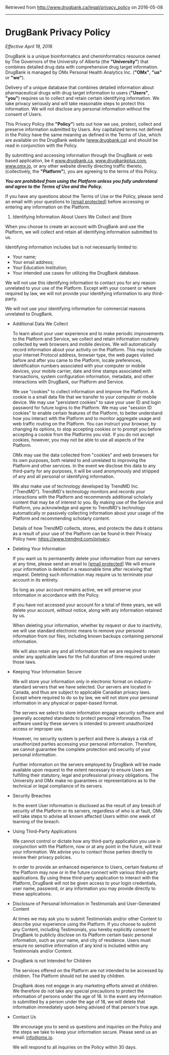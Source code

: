 Retrieved from http://www.drugbank.ca/legal/privacy_policy on 2016-05-08

***

# DrugBank Privacy Policy

_Effective April 19, 2016_

DrugBank is a unique bioinformatics and cheminformatics resource owned by The Governors of the University of Alberta (the **"University"**) that combines detailed drug data with comprehensive drug target information. DrugBank is managed by OMx Personal Health Analytics Inc. (**"OMx"**, **"us"** or **"we"**).

Delivery of a unique database that combines detailed information about pharmaceutical drugs with drug target information to users (**"Users"**, **"you"**) requires us to collect and retain certain identifying information. We take privacy seriously and will take reasonable steps to protect this information. We will not disclose any personal information without the consent of Users.

This Privacy Policy (the **"Policy"**) sets out how we use, protect, collect and preserve information submitted by Users. Any capitalized terms not defined in the Policy have the same meaning as defined in the Terms of Use, which are available on the DrugBank website (www.drugbank.ca) and should be read in conjunction with the Policy.

By submitting and accessing information through the DrugBank or web based application, be it www.drugbank.ca, www.drugbankplus.com, www.omx.io, or any other website directly directing traffic thereto, (collectively, the **"Platform"**), you are agreeing to the terms of this Policy.

**_You are prohibited from using the Platform unless you fully understand and agree to the Terms of Use and the Policy._**

If you have any questions about the Terms of Use or the Policy, please send an email with your questions to [[email protected]][1] before accessing or entering any information on the Platform.

1. Identifying Information About Users We Collect and Store

  When you choose to create an account with DrugBank and use the Platform, we will collect and retain all identifying information submitted to us.

  Identifying information includes but is not necessarily limited to:

  * Your name;
  * Your email address;
  * Your Education Institution;
  * Your intended use cases for utilizing the DrugBank database.

  We will not use this identifying information to contact you for any reason unrelated to your use of the Platform. Except with your consent or where required by law, we will not provide your identifying information to any third-party.

  We will not use your identifying information for commercial reasons unrelated to DrugBank.

* Additional Data We Collect

  To learn about your user experience and to make periodic improvements to the Platform and Service, we collect and retain information routinely collected by web browsers and mobile devices. We will automatically record information about your activity on the Platform. This may include your Internet Protocol address, browser type, the web pages visited before and after you came to the Platform, locale preferences, identification numbers associated with your computer or mobile devices, your mobile carrier, date and time stamps associated with transactions, system configuration information, metadata, and other interactions with DrugBank, our Platform and Service.

  We use "cookies" to collect information and improve the Platform. A cookie is a small data file that we transfer to your computer or mobile device. We may use "persistent cookies" to save your user ID and login password for future logins to the Platform. We may use "session ID cookies" to enable certain features of the Platform, to better understand how you interact with the Platform and to monitor aggregate usage and web traffic routing on the Platform. You can instruct your browser, by changing its options, to stop accepting cookies or to prompt you before accepting a cookie from the Platforms you visit. If you do not accept cookies, however, you may not be able to use all aspects of the Platform.

  OMx may use the data collected from "cookies" and web browsers for its own purposes, both related to and unrelated to improving the Platform and other services. In the event we disclose this data to any third-party for any purposes, it will be used anonymously and stripped of any and all personal or identifying information.

  We also make use of technology developed by TrendMD Inc. ("TrendMD"). TrendMD's technology monitors and records your interactions with the Platform and recommends additional scholarly content that may be of interest to you. By making use of the Service and Platform, you acknowledge and agree to TrendMD's technology automatically or passively collecting information about your usage of the Platform and recommending scholarly content.

  Details of how TrendMD collects, stores, and protects the data it obtains as a result of your use of the Platform can be found in their Privacy Policy here: https://www.trendmd.com/privacy.

* Deleting Your Information

  If you want us to permanently delete your information from our servers at any time, please send an email to [[email protected]][1] We will ensure your information is deleted in a reasonable time after receiving that request. Deleting such information may require us to terminate your account in its entirety.

  So long as your account remains active, we will preserve your information in accordance with the Policy.

  If you have not accessed your account for a total of three years, we will delete your account, without notice, along with any information retained by us.

  When deleting your information, whether by request or due to inactivity, we will use standard electronic means to remove your personal information from our files, including known backups containing personal information.

  We will also retain any and all information that we are required to retain under any applicable laws for the full duration of time required under those laws.

* Keeping Your Information Secure

  We will store your information only in electronic format on industry-standard servers that we have selected. Our servers are located in Canada, and thus are subject to applicable Canadian privacy laws. Except where required to do so by law, we will not store your personal information in any physical or paper-based format.

  The servers we select to store information engage security software and generally accepted standards to protect personal information. The software used by these servers is intended to prevent unauthorized access or improper use.

  However, no security system is perfect and there is always a risk of unauthorized parties accessing your personal information. Therefore, we cannot guarantee the complete protection and security of your personal information.

  Further information on the servers employed by DrugBank will be made available upon request to the extent necessary to ensure Users are fulfilling their statutory, legal and professional privacy obligations. The University and OMx make no guarantees or representations as to the technical or legal compliance of its servers.

* Security Breaches

  In the event User information is disclosed as the result of any breach of security of the Platform or its servers, regardless of who is at fault, OMx will take steps to advise all known affected Users within one week of learning of the breach.

* Using Third-Party Applications

  We cannot control or dictate how any third-party application you use in conjunction with the Platform, now or at any point in the future, will treat your information. We advise you to contact those parties directly to review their privacy policies.

  In order to provide an enhanced experience to Users, certain features of the Platform may now or in the future connect with various third-party applications. By using these third-party application to interact with the Platform, DrugBank will not be given access to your login credentials, user name, password, or any information you may provide directly to these applications.

* Disclosure of Personal Information in Testimonials and User-Generated Content

  At times we may ask you to submit Testimonials and/or other Content to describe your experience using the Platform. If you choose to submit any Content, including Testimonials, you hereby explicitly consent for DrugBank to publicly disclose on its Platform certain basic personal information, such as your name, and city of residence. Users must ensure no sensitive information of any kind is included within any Testimonials and/or Content.

* DrugBank is not Intended for Children

  The services offered on the Platform are not intended to be accessed by children. The Platform should not be used by children.

  DrugBank does not engage in any marketing efforts aimed at children. We therefore do not take any special precautions to protect the information of persons under the age of 18. In the event any information is submitted by a person under the age of 18, we will delete that information immediately upon being advised of that person's true age.

* Contact Us

  We encourage you to send us questions and inquiries on the Policy and the steps we take to keep your information secure. Please send us an email: [info@omx.io][2].

  We will respond to all inquiries on the Policy within 30 days.

[1]: /cdn-cgi/l/email-protection
[2]: mailto:info@omx.io
